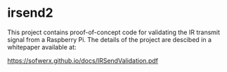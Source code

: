 # irsend2

This project contains proof-of-concept code for validating the IR transmit signal from a Raspberry Pi.  The details of the project are descibed in a whitepaper available at:

  https://sofwerx.github.io/docs/IRSendValidation.pdf
  
  